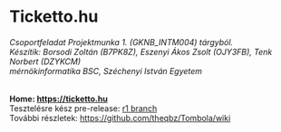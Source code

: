 # Ticketto.hu
###### Csoportfeladat Projektmunka 1. (GKNB_INTM004) tárgyból.<br/>Készítik: Borsodi Zoltán (B7PK8Z), Eszenyi Ákos Zsolt (OJY3FB), Tenk Norbert (DZYKCM)<br/>mérnökinformatika BSC, Széchenyi István Egyetem

**Home: <https://ticketto.hu>**  
Tesztelésre kész pre-release: [r1 branch](https://github.com/theqbz/Tombola/tree/r1)  
További részletek: https://github.com/theqbz/Tombola/wiki
